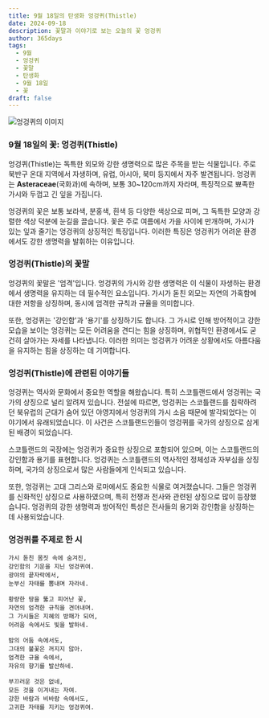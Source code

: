 ```yaml
---
title: 9월 18일의 탄생화 엉겅퀴(Thistle)
date: 2024-09-18
description: 꽃말과 이야기로 보는 오늘의 꽃 엉겅퀴
author: 365days
tags:
  - 9월
  - 엉겅퀴
  - 꽃말
  - 탄생화
  - 9월 18일
  - 꽃
draft: false
---
```


![엉겅퀴의 이미지](https://cdn.pixabay.com/photo/2018/07/05/02/49/thistle-3517440_640.jpg#center)


### 9월 18일의 꽃: 엉겅퀴(Thistle)

엉겅퀴(Thistle)는 독특한 외모와 강한 생명력으로 많은 주목을 받는 식물입니다. 주로 북반구 온대 지역에서 자생하며, 유럽, 아시아, 북미 등지에서 자주 발견됩니다. 엉겅퀴는 **Asteraceae**(국화과)에 속하며, 보통 30~120cm까지 자라며, 특징적으로 뾰족한 가시와 두껍고 긴 잎을 가집니다. 

엉겅퀴의 꽃은 보통 보라색, 분홍색, 흰색 등 다양한 색상으로 피며, 그 독특한 모양과 강렬한 색상 덕분에 눈길을 끌습니다. 꽃은 주로 여름에서 가을 사이에 만개하며, 가시가 있는 잎과 줄기는 엉겅퀴의 상징적인 특징입니다. 이러한 특징은 엉겅퀴가 어려운 환경에서도 강한 생명력을 발휘하는 이유입니다.

### 엉겅퀴(Thistle)의 꽃말

엉겅퀴의 꽃말은 '엄격'입니다. 엉겅퀴의 가시와 강한 생명력은 이 식물이 자생하는 환경에서 생명력을 유지하는 데 필수적인 요소입니다. 가시가 돋친 외모는 자연의 가혹함에 대한 저항을 상징하며, 동시에 엄격한 규칙과 규율을 의미합니다. 

또한, 엉겅퀴는 '강인함'과 '용기'를 상징하기도 합니다. 그 가시로 인해 방어적이고 강한 모습을 보이는 엉겅퀴는 모든 어려움을 견디는 힘을 상징하며, 위협적인 환경에서도 굳건히 살아가는 자세를 나타냅니다. 이러한 의미는 엉겅퀴가 어려운 상황에서도 아름다움을 유지하는 힘을 상징하는 데 기여합니다.

### 엉겅퀴(Thistle)에 관련된 이야기들

엉겅퀴는 역사와 문화에서 중요한 역할을 해왔습니다. 특히 스코틀랜드에서 엉겅퀴는 국가의 상징으로 널리 알려져 있습니다. 전설에 따르면, 엉겅퀴는 스코틀랜드를 침략하려던 북유럽의 군대가 숨어 있던 야영지에서 엉겅퀴의 가시 소음 때문에 발각되었다는 이야기에서 유래되었습니다. 이 사건은 스코틀랜드인들이 엉겅퀴를 국가의 상징으로 삼게 된 배경이 되었습니다.

스코틀랜드의 국장에는 엉겅퀴가 중요한 상징으로 포함되어 있으며, 이는 스코틀랜드의 강인함과 용기를 표현합니다. 엉겅퀴는 스코틀랜드의 역사적인 정체성과 자부심을 상징하며, 국가의 상징으로서 많은 사람들에게 인식되고 있습니다.

또한, 엉겅퀴는 고대 그리스와 로마에서도 중요한 식물로 여겨졌습니다. 그들은 엉겅퀴를 신화적인 상징으로 사용하였으며, 특히 전쟁과 전사와 관련된 상징으로 많이 등장했습니다. 엉겅퀴의 강한 생명력과 방어적인 특성은 전사들의 용기와 강인함을 상징하는 데 사용되었습니다.

### 엉겅퀴를 주제로 한 시

	가시 돋친 몸짓 속에 숨겨진,
	강인함의 기운을 지닌 엉겅퀴여.
	광야의 끝자락에서,
	눈부신 자태를 뽐내며 자라네.
	
	황량한 땅을 뚫고 피어난 꽃,
	자연의 엄격한 규칙을 견뎌내며.
	그 가시들은 지혜의 방패가 되어,
	어려움 속에서도 빛을 발하네.
	
	밤의 어둠 속에서도,
	그대의 불꽃은 꺼지지 않아.
	엄격한 규율 속에서,
	자유의 향기를 발산하네.
	
	부끄러운 것은 없네,
	모든 것을 이겨내는 자여.
	강한 바람과 비바람 속에서도,
	고귀한 자태를 지키는 엉겅퀴여.